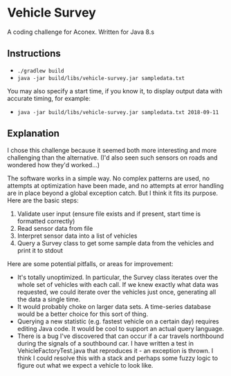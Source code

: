 # Vehicle Survey

A coding challenge for Aconex. Written for Java 8.s

## Instructions

* `./gradlew build`
* `java -jar build/libs/vehicle-survey.jar sampledata.txt`

You may also specify a start time, if you know it, to display output data with accurate timing, for example:

* `java -jar build/libs/vehicle-survey.jar sampledata.txt 2018-09-11`

## Explanation

I chose this challenge because it seemed both more interesting and more challenging than the alternative. (I'd also seen such sensors
on roads and wondered how they'd worked...)

The software works in a simple way. No complex patterns are used, no attempts at optimization have been made, and no attempts at error
handling are in place beyond a global exception catch. But I think it fits its purpose. Here are the basic steps:

1. Validate user input (ensure file exists and if present, start time is formatted correctly)
2. Read sensor data from file
3. Interpret sensor data into a list of vehicles
4. Query a Survey class to get some sample data from the vehicles and print it to stdout

Here are some potential pitfalls, or areas for improvement:

* It's totally unoptimized. In particular, the Survey class iterates over the whole set of vehicles with each call. If we knew exactly
what data was requested, we could iterate over the vehicles just once, generating all the data a single time.
* It would probably choke on larger data sets. A time-series database would be a better choice for this sort of thing.
* Querying a new statistic (e.g. fastest vehicle on a certain day) requires editing Java code. It would be cool to support an actual
query language.
* There is a bug I've discovered that can occur if a car travels northbound during the signals of a southbound car. I have written a test
in VehicleFactoryTest.java that reproduces it - an exception is thrown. I think I could resolve this with a stack and perhaps some fuzzy
logic to figure out what we expect a vehicle to look like.
